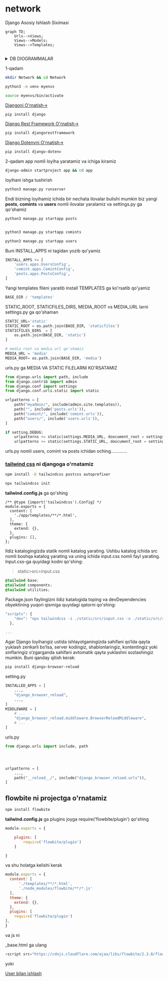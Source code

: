 # network

Django Asosiy Ishlash Siximasi
```mermaid
graph TD;
    Urls-->Views;
    Views-->Models;
    Views-->Templates;
    
```

<details>

<summary>DB DIOGRAMMALAR</summary>

## Django boshlang'ich Tushncha va diogrammalar
<details>

### User , Profile, RealitionSHip, Post, Commit va Liked models 
<summary>DB DIOGRAMMALAR</summary>
1-Model birinchi versiya

![image](https://github.com/AUSCoders/network/assets/144318530/62e24f8b-91d1-4a33-aee5-5c847d825c55)

2-Model ikkinchi Versiya

![image](https://github.com/AUSCoders/network/assets/144318530/99b39394-50d7-4b71-a05e-7403e196ee03)

</details>

<details>

<summary>Profile models</summary>


```python




import string
import random
from typing import Iterable
from django.db import models
from django.contrib.auth.models import User
from django.utils.text import slugify
from .utils import get_random_code
# Create your models here.


def rand_slug():
    return ''.join(random.choice(string.ascii_letters + string.digits) for _ in range(6))

class Profile(models.Model):
    last_name=models.CharField(max_length=150, blank=True)
    first_name=models.CharField(max_length=150, blank=True)
    bio=models.TextField(max_length=600, default="O\'zinggiz haqida ma\'lomot....")
    user=models.OneToOneField(User, on_delete=models.CASCADE)
    frinds=models.ManyToManyField(User, blank=True, related_name="frindes")
    email=models.EmailField(max_length=250, blank=True)
    avater=models.ImageField(default="avatar.png", upload_to="avatars/")
    country=models.CharField(max_length=120, default="Hi")
    slug=models.SlugField(blank=True)
    updated=models.DateTimeField(auto_now=True)
    created=models.DateTimeField(auto_now_add=True)
    
    def __str__(self):
        return f"{self.last_name}-{self.first_name}-{self.created}"
    def get_posts_number(self):
        return self.post_set.all().count()
    #foydalanovchi Postlari
    def get_authors_posts(self):
        return self.post_set.all()
    
    def get_likes_number(self):
        likes=self.like_set.all()
        total_like=0
        for item in likes:
            if item.value=="Like":
                total_like+=1
        return total_like
    def get_likes_recieved_number(self):
        post=self.post_set.all()
        total_like=0
        for item in post:
            total_like+=item.liked.all().count()
        return  total_like
                
    def save(self, *args, **kwargs) -> None:
        ew=None
        if self.first_name and self.first_name :
            to_slug=slugify(str(self.last_name).lower()+""+str(self.first_name)+""+str(get_random_code()))
            ew=Profile.objects.filter(slug=to_slug).exists()
            while ew:
                to_slug=slugify(str(rand_slug)+""+str(to_slug)+""+str(get_random_code()))
                ew=Profile.objects.filter(slug=to_slug).exists()
        else:
            to_slug=slugify(str(rand_slug)+""+str(get_random_code()))
        self.slug=to_slug
        return super().save(*args, **kwargs)

# Relation SHip model foydalanovchi obunalari va obunachilarini ushlab turovchi model
STATUS_CHOICES=(
    ("send", "send"),
    ("accepted", "accepted")
)
class RelationShip(models.Model):
    sender=models.ForeignKey(Profile, on_delete=models.CASCADE, related_name="sender")
    receiver=models.ForeignKey(Profile, on_delete=models.CASCADE, related_name="receiver")
    status=models.CharField(max_length=9, choices=STATUS_CHOICES)
    updated=models.DateTimeField(auto_now=True)
    created=models.DateTimeField(auto_now_add=True)
    
    def __str__(self) -> str:
        return f"{self.sender}-{self.receiver}-{self.status}"
    
    
    
    
   
```

</details>



<details>

<summary>Post , Commit va Like</summary>


```python


from django.db import models
from users.models import Profile
from django.core.validators import FileExtensionValidator

# Create your models here.

class Post(models.Model):
    title=models.CharField(max_length=250)
    content=models.TextField()
    image=models.ImageField(upload_to="post/",  validators=[FileExtensionValidator(allowed_extensions=['png','jpg','jpeg'])])
    liked=models.ManyToManyField(Profile, blank=True, related_name="liked")
    author=models.ForeignKey(Profile, on_delete=models.CASCADE, related_name='posts')
    post_updated=models.DateTimeField(auto_now=True)
    post_created=models.DateField(auto_now_add=True)
    
    
    def __str__(self):
        return self.title
    
    # get liked cound num 
    def get_liked(self):
        return self.liked.all().count()
    # get commit all count number 
    def get_commit_number(self):
        return self.comment_set.all().count()
    
    class Meta:
        ordering=['post_updated', "post_created"]
        
        
    
class Comment(models.Model):
    user=models.ForeignKey(Profile, on_delete=models.CASCADE)
    post=models.ForeignKey(Post, on_delete=models.CASCADE)
    body=models.TextField(max_length=500)
    updated=models.DateTimeField(auto_now=True)
    created=models.DateField(auto_now_add=True)
    
    def __str__(self):
        return str(self.pk)

LIKE_CHOICES=(
    ('Like', 'Like'),
    ('Unlike', 'Unlike')
)
class Like(models.Model):
    user=models.ForeignKey(Profile, on_delete=models.CASCADE)
    post=models.ForeignKey(Post, on_delete=models.CASCADE)
    value=models.CharField(choices=LIKE_CHOICES, max_length=8)
    updated=models.DateTimeField(auto_now=True)
    created=models.DateField(auto_now_add=True)
    
    def __str__(self) -> str:
        return f"{self.user}--{self.post}-{self.value}"



```

</details>
</details>

1-qadam
```bash
mkdir Network && cd Network
```
```bash
python3 -m venv myenvs
```
```bash
source myenvs/bin/activate
```
<a href="https://www.djangoproject.com/download/">Djangoni O'rnatish-></a>
```bash
pip install django
```
<a href="https://www.django-rest-framework.org/#installation">Django Rest Framework O'rnatish-></a>
```bash
pip install djangorestframework
```
<a href="https://pypi.org/project/django-dotenv/">Django Dotenvni O'rnatish-></a>
```bash
pip install django-dotenv
```


2-qadam
app nomli loyiha yaratamiz va ichiga kiramiz
```bash
django-admin startproject app && cd app
```
loyihani ishga tushirish
```bash
python3 manage.py runserver
```
Endi bizning loyihamiz ichida bir nechata ilovalar bulishi mumkin biz yangi **posts**, **comints** va **users** nomli ilovalar yaralamiz va settings.py ga qo'shamiz

```bash
python3 manage.py startapp posts
```
```bash

python3 manage.py startapp comints
```
```bash
python3 manage.py startapp users
```

Buni INSTALL_APPS ni tagidan yozib qo'yamiz
```python
INSTALL_APPS += [
    'users.apps.UsersConfig',
    'comint.apps.ComintConfig',
    'posts.apps.PostsConfig',
]
```
Yangi templates fileni yaratib install TEMPLATES ga ko'rsatib qo'yamiz
```python
BASE_DIR / 'templates'
```
STATIC_ROOT, STATICFILES_DIRS, MEDIA_ROOT vs MEDIA_URL larni settings.py ga qo'shaman

```python
STATIC_URL='static'
STATIC_ROOT = os.path.join(BASE_DIR, 'staticfiles')
STATICFILES_DIRS  = [
    os.path.join(BASE_DIR, 'static')
]

# media root va media url qo'shamiz
MEDIA_URL = 'media'
MEDIA_ROOT= os.path.join(BASE_DIR, 'media')
```
urls.py ga MEDIA VA STATIC FILELARNI KO'RSATAMIZ



```python
from django.urls import path, include
from django.contrib import admin
from django.conf import settings
from django.conf.urls.static import static

urlpatterns = [
    path("myadmin/", include(admin.site.templates)),
    path("", include('posts.urls')),
    path("comint/", include('comint.urls')),
    path("users/", include('users.urls')),
]

if setting.DEBUG:
    urlpatterns += static(settings.MEDIA_URL, doocument_root = settings.MEDIA_ROOT)
    urlpatterns += static(settings.STATIC_URL, doocument_root = settings.STATIC_ROOT)

```

urls.py nomli users, comint va posts ichidan oching.............

### <a href="https://tailwindcss.com/docs/installation/using-postcss">tailwind css</a> ni djangoga o'rnatamiz 
```bash
npm install -D tailwindcss postcss autoprefixer
```
```bash
npx tailwindcss init
```
**tailwind.config.js** ga qo'shing

```node
/** @type {import('tailwindcss').Config} */
module.exports = {
  content: [
    './app/templates/**/*.html',
  ],
  theme: {
    extend: {},
  },
  plugins: [],
};
```
Ildiz katalogingizda statik nomli katalog yarating. Ushbu katalog ichida src nomli boshqa katalog yarating va uning ichida input.css nomli fayl yarating. Input.css-ga quyidagi kodni qo'shing:

>static>src>input.css
```css
@tailwind base;
@tailwind components;
@tailwind utilities;

```
Package.json faylingizni ildiz katalogida toping va devDependencies obyektining yuqori qismiga quyidagi qatorni qo'shing:
```js
"scripts": {
    "dev": "npx tailwindcss -i ./static/src/input.css -o ./static/src/styles.css --watch"
  },

...

```
Agar Django loyihangiz ustida ishlayotganingizda sahifani qo‘lda qayta yuklash zerikarli bo‘lsa, server kodingiz, shablonlaringiz, kontentingiz yoki sinflaringiz o‘zgarganda sahifani avtomatik qayta yuklashni sozlashingiz mumkin. Buni qanday qilish kerak:

```bash
pip install django-browser-reload
```
setting.py
```python
INSTALLED_APPS = [
    ...,
    "django_browser_reload",
    ...,
]
MIDDLEWARE = [
    # ...
    "django_browser_reload.middleware.BrowserReloadMiddleware",
    # ...
]

```
urls.py
```python
from django.urls import include, path




urlpatterns = [
    ...,
    path("__reload__/", include("django_browser_reload.urls")),
]

```


## flowbite ni projectga o'rnatamiz
```bash
npm install flowbite
```

**tailwind.config.js** ga plugins joyga  require('flowbite/plugin') qo'shing
```js 
module.exports = {

    plugins: [
        require('flowbite/plugin')
    ]

}
```
va shu holatga kelishi kerak
```js
module.exports = {
  content: [
      './templates/**/*.html',
      './node_modules/flowbite/**/*.js'
  ],
  theme: {
    extend: {},
  },
  plugins: [
    require('flowbite/plugin')
],
}
```

va js ni 

_base.html ga ulang
```js
<script src="https://cdnjs.cloudflare.com/ajax/libs/flowbite/2.3.0/flowbite.min.js"></script>
```
yoki

<a href="https://github.com/AUSCoders/network/blob/main/users.md"> User bilan ishlash </a>

